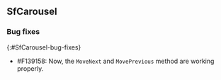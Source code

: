 ## SfCarousel

### Bug fixes
{:#SfCarousel-bug-fixes}

* \#F139158: Now, the `MoveNext` and `MovePrevious` method are working properly. 